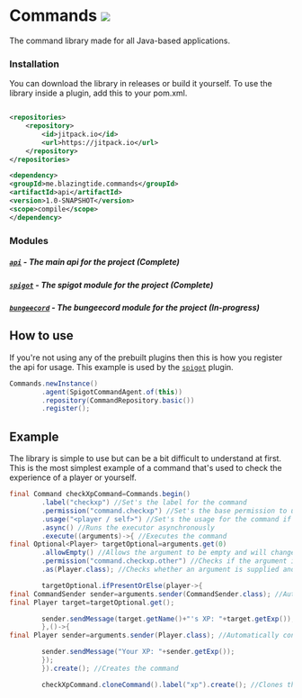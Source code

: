 # Commands [![](https://jitci.com/gh/BlazingTide/Commands/svg)](https://jitci.com/gh/BlazingTide/Commands)

The command library made for all Java-based applications.

### Installation

You can download the library in releases or build it yourself. To use the library inside a plugin, add this to your
pom.xml.

```xml

<repositories>
    <repository>
        <id>jitpack.io</id>
        <url>https://jitpack.io</url>
    </repository>
</repositories>

<dependency>
<groupId>me.blazingtide.commands</groupId>
<artifactId>api</artifactId>
<version>1.0-SNAPSHOT</version>
<scope>compile</scope>
</dependency>
```

### Modules

##### [`api`](https://github.com/BlazingTide/Commands/tree/master/api) - The main api for the project (Complete)

##### [`spigot`](https://github.com/BlazingTide/Commands/tree/master/spigot) - The spigot module for the project (Complete)

##### [`bungeecord`](https://github.com/BlazingTide/Commands/tree/master/bungeecord) - The bungeecord module for the project (In-progress)

## How to use

If you're not using any of the prebuilt plugins then this is how you register the api for usage. This example is used by
the [`spigot`](https://github.com/BlazingTide/Commands/tree/master/spigot) plugin.

```java
Commands.newInstance()
        .agent(SpigotCommandAgent.of(this))
        .repository(CommandRepository.basic())
        .register();
```

## Example

The library is simple to use but can be a bit difficult to understand at first. This is the most simplest example of a
command that's used to check the experience of a player or yourself.

```java
final Command checkXpCommand=Commands.begin()
        .label("checkxp") //Set's the label for the command
        .permission("command.checkxp") //Set's the base permission to use the command
        .usage("<player / self>") //Set's the usage for the command if there isn't enough arguments
        .async() //Runs the executor asynchronously
        .execute((arguments)->{ //Executes the command
final Optional<Player> targetOptional=arguments.get(0)
        .allowEmpty() //Allows the argument to be empty and will change the return signature to Optional<Type>
        .permission("command.checkxp.other") //Checks if the argument is supplied that the player has permission to perform this command
        .as(Player.class); //Checks whether an argument is supplied and checks if the argument is a Spigot Player

        targetOptional.ifPresentOrElse(player->{
final CommandSender sender=arguments.sender(CommandSender.class); //Automatically converts the sender object into a CommandSender
final Player target=targetOptional.get();

        sender.sendMessage(target.getName()+"'s XP: "+target.getExp());
        },()->{
final Player sender=arguments.sender(Player.class); //Automatically converts the sender object into a Player and if the sender isn't a player then the command will stop

        sender.sendMessage("Your XP: "+sender.getExp());
        });
        }).create(); //Creates the command

        checkXpCommand.cloneCommand().label("xp").create(); //Clones the same command but under a different label
```
